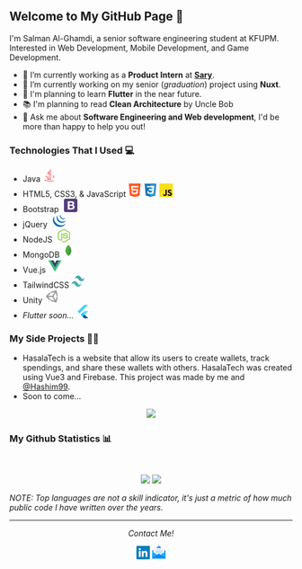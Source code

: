 ## Welcome to My GitHub Page 👋

I'm Salman Al-Ghamdi, a senior software engineering student at KFUPM. Interested in Web Development, Mobile Development, and Game Development.

- 🔭 I’m currently working as a **Product Intern** at [**Sary**](https://github.com/SaryTech).
- 🌱 I’m currently working on my senior (*graduation*) project using **Nuxt**.
- 🤔 I'm planning to learn **Flutter** in the near future.
- 📚 I'm planning to read **Clean Architecture** by Uncle Bob
- 💬 Ask me about **Software Engineering and Web development**, I'd be more than happy to help you out!

### Technologies That I Used 💻
- Java <img src="./assets/java.png">
- HTML5, CSS3, & JavaScript <img src="./assets/html5.png"> <img src="./assets/css3.png"> <img src="./assets/javascript.png">
- Bootstrap <img style="margin-left: 5px" src="./assets/bootstrap.png">
- jQuery <img style="margin-left: 5px" src="./assets/jquery.png">
- NodeJS <img style="margin-left: 5px" src="./assets/nodejs.png">
- MongoDB <img src="./assets/mongodb.png">
- Vue.js <img src="./assets/vuejs.png">
- TailwindCSS <img width=24 height=24 src="./assets/tailwind.svg">
- Unity <img src="./assets/unity.png">
- *Flutter soon...* <img src="./assets/flutter.png">

### My Side Projects 🧑‍💻
- HasalaTech is a website that allow its users to create wallets, track spendings, and share these wallets with others. HasalaTech was created using Vue3 and Firebase. This project was made by me and [@Hashim99](https://github.com/Hashim99).
- Soon to come...
<p align=center>
  <a href="https://github.com/SalmanYG/hasala-tech">
    <img height="180em" src="https://github-readme-stats.vercel.app/api/pin/?username=salmanyg&repo=hasala-tech&theme=radical">
  </a>
</p>

### My Github Statistics 📊
<br>
<p align="center">
<img height="180em" src="https://github-readme-stats.vercel.app/api?username=salmanyg&count_private=true&show_icons=true&theme=radical">
<img height="180em" src="https://github-readme-stats.vercel.app/api/top-langs/?username=salmanyg&show_icons=true&theme=radical&langs_count=10&layout=compact" />
</p>

*NOTE: Top languages are not a skill indicator, it's just a metric of how much public code I have written over the years.*

<hr>
<p align="center">
  <i>Contact Me!</i>
  <p align="center">
    <a href="https://www.linkedin.com/in/salmanyg/" alt="Linkedin"><img src="./assets/linkedin.png"></a>
    <a href="mailto:salmanyghamdi@gmail.com" alt="My site"><img src="./assets/email.png"></a>
  </p>
<p>


